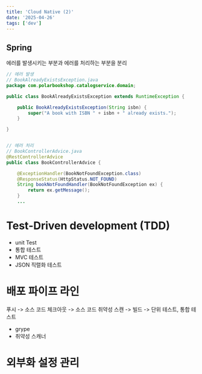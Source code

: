 ```yaml
---
title: 'Cloud Native (2)'
date: '2025-04-26'
tags: ['dev']
---
```





## Spring

에러를 발생시키는 부분과 에러를 처리하는 부분을 분리
```java
// 에러 발생
// BookAlreadyExistsException.java
package com.polarbookshop.catalogservice.domain;

public class BookAlreadyExistsException extends RuntimeException {

    public BookAlreadyExistsException(String isbn) {
        super("A book with ISBN " + isbn + " already exists.");
    }

}


// 에러 처리
// BookControllerAdvice.java
@RestControllerAdvice
public class BookControllerAdvice {

    @ExceptionHandler(BookNotFoundException.class)
    @ResponseStatus(HttpStatus.NOT_FOUND)
    String bookNotFoundHandler(BookNotFoundException ex) {
        return ex.getMessage();
    }
    ...


```

# Test-Driven development (TDD)

- unit Test
- 통합 테스트
- MVC 테스트
- JSON 직렬화 테스트

# 배포 파이프 라인

푸시 -> 소스 코드 체크아웃 -> 소스 코드 취약성 스캔 -> 빌드 -> 단위 테스트, 통합 테스트

 - grype
  - 취약성 스캐너


# 외부화 설정 관리